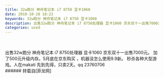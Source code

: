 ```yaml
---
title: 32w跑分 神舟笔记本 i7 8750 显卡1060
date: 2018-10-28 18:23
keywords: 32w跑分 神舟笔记本 i7 8750 显卡1060
description: 出售32w跑分 神舟笔记本 i7 8750处理器 显卡1060 京东双十一出售7000元。 加了500元升级内存。5月底在京东购买 ，机器没怎么使用9.9新。 秒杀各种大型游戏。人在makati 先到先得，只卖2天。qq 23760706
categories: used
---
```

<td class="t_f" id="postmessage_2180881">

<br/>
<br/>
出售32w跑分 神舟笔记本 i7 8750处理器 显卡1060 京东双十一出售7000元。 加了500元升级内存。5月底在京东购买 ，机器没怎么使用9.9新。 秒杀各种大型游戏。人在makati 先到先得，只卖2天。qq 23760706<br/>
</td>
###### 转载自[菲龙网]